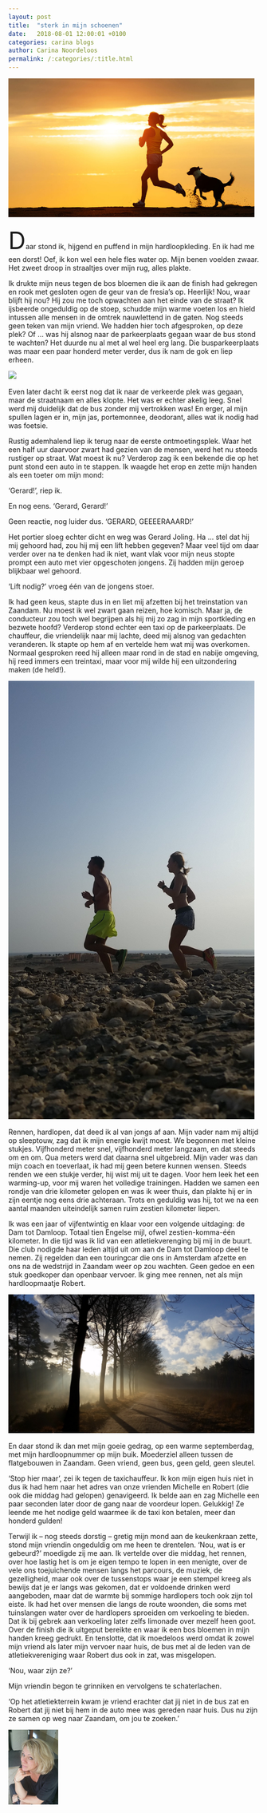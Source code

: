 ```yaml
---
layout: post
title:  "sterk in mijn schoenen"
date:   2018-08-01 12:00:01 +0100
categories: carina blogs
author: Carina Noordeloos
permalink: /:categories/:title.html
---
```

<div style="margin:0 10px 10px 0"><img src="/assets/sterk in mijn schoenen 1.jpg"/></div>

<font size="500%">D</font>aar stond ik, hijgend en puffend in mijn hardloopkleding. En ik had me een dorst! Oef, ik kon wel een hele fles water op. Mijn benen voelden zwaar. Het zweet droop in straaltjes over mijn rug, alles plakte.

Ik drukte mijn neus tegen de bos bloemen die ik aan de finish had gekregen en rook met gesloten ogen de geur van de fresia’s op. Heerlijk! Nou, waar blijft hij nou? Hij zou me toch opwachten aan het einde van de straat? Ik ijsbeerde ongeduldig op de stoep, schudde mijn warme voeten los en hield intussen alle mensen in de omtrek nauwlettend in de gaten. Nog steeds geen teken van mijn vriend. We hadden hier toch afgesproken, op deze plek? Of … was hij alsnog naar de parkeerplaats gegaan waar de bus stond te wachten? Het duurde nu al met al wel heel erg lang. Die busparkeerplaats was maar een paar honderd meter verder, dus ik nam de gok en liep erheen.

<div style="margin:0 10px 10px 0"><img src="/assets/sterk in mijn schoenen 2.jpeg"/></div>

Even later dacht ik eerst nog dat ik naar de verkeerde plek was gegaan, maar de straatnaam en alles klopte. Het was er echter akelig leeg. Snel werd mij duidelijk dat de bus zonder mij vertrokken was! En erger, al mijn spullen lagen er in, mijn jas, portemonnee, deodorant, alles wat ik nodig had was foetsie.

Rustig ademhalend liep ik terug naar de eerste ontmoetingsplek. Waar het een half uur daarvoor zwart had gezien van de mensen, werd het nu steeds rustiger op straat. Wat moest ik nu? Verderop zag ik een bekende die op het punt stond een auto in te stappen. Ik waagde het erop en zette mijn handen als een toeter om mijn mond:

‘Gerard!’, riep ik.

En nog eens. ‘Gerard, Gerard!’

Geen reactie, nog luider dus. ‘GERARD, GEEEERAAARD!’

Het portier sloeg echter dicht en weg was Gerard Joling. Ha … stel dat hij mij gehoord had, zou hij mij een lift hebben gegeven? Maar veel tijd om daar verder over na te denken had ik niet, want vlak voor mijn neus stopte prompt een auto met vier opgeschoten jongens. Zij hadden mijn geroep blijkbaar wel gehoord.

‘Lift nodig?’ vroeg één van de jongens stoer.

Ik had geen keus, stapte dus in en liet mij afzetten bij het treinstation van Zaandam. Nu moest ik wel zwart gaan reizen, hoe komisch. Maar ja, de conducteur zou toch wel begrijpen als hij mij zo zag in mijn sportkleding en bezwete hoofd? Verderop stond echter een taxi op de parkeerplaats. De chauffeur, die vriendelijk naar mij lachte, deed mij alsnog van gedachten veranderen. Ik stapte op hem af en vertelde hem wat mij was overkomen. Normaal gesproken reed hij alleen maar rond in de stad en nabije omgeving, hij reed immers een treintaxi, maar voor mij wilde hij een uitzondering maken (de held!).

<div style="margin:0 10px 10px 0"><img src="/assets/sterk in mijn schoenen 3.jpg"/></div>

Rennen, hardlopen, dat deed ik al van jongs af aan. Mijn vader nam mij altijd op sleeptouw, zag dat ik mijn energie kwijt moest. We begonnen met kleine stukjes. Vijfhonderd meter snel, vijfhonderd meter langzaam, en dat steeds om en om. Qua meters werd dat daarna snel uitgebreid. Mijn vader was dan mijn coach en toeverlaat, ik had mij geen betere kunnen wensen. Steeds renden we een stukje verder, hij wist mij uit te dagen. Voor hem leek het een warming-up, voor mij waren het volledige trainingen. Hadden we samen een rondje van drie kilometer gelopen en was ik weer thuis, dan plakte hij er in zijn eentje nog eens drie achteraan. Trots en geduldig was hij, tot we na een aantal maanden uiteindelijk samen ruim zestien kilometer liepen.

Ik was een jaar of vijfentwintig en klaar voor een volgende uitdaging: de Dam tot Damloop. Totaal tien Engelse mijl, ofwel zestien-komma-één kilometer. In die tijd was ik lid van een atletiekverenging bij mij in de buurt. Die club nodigde haar leden altijd uit om aan de Dam tot Damloop deel te nemen. Zij regelden dan een touringcar die ons in Amsterdam afzette en ons na de wedstrijd in Zaandam weer op zou wachten. Geen gedoe en een stuk goedkoper dan openbaar vervoer. Ik ging mee rennen, net als mijn hardloopmaatje Robert.

<div style="margin:0 10px 10px 0"><img src="/assets/sterk in mijn schoenen 4.jpg"/></div>

En daar stond ik dan met mijn goeie gedrag, op een warme septemberdag, met mijn hardloopnummer op mijn buik. Moederziel alleen tussen de flatgebouwen in Zaandam. Geen vriend, geen bus, geen geld, geen sleutel.

‘Stop hier maar’, zei ik tegen de taxichauffeur. Ik kon mijn eigen huis niet in dus ik had hem naar het adres van onze vrienden Michelle en Robert (die ook die middag had gelopen) genavigeerd. Ik belde aan en zag Michelle een paar seconden later door de gang naar de voordeur lopen. Gelukkig! Ze leende me het nodige geld waarmee ik de taxi kon betalen, meer dan honderd gulden!

Terwijl ik – nog steeds dorstig – gretig mijn mond aan de keukenkraan zette, stond mijn vriendin ongeduldig om me heen te drentelen. ‘Nou, wat is er gebeurd?’ moedigde zij me aan. Ik vertelde over die middag, het rennen, over hoe lastig het is om je eigen tempo te lopen in een menigte, over de vele ons toejuichende mensen langs het parcours, de muziek, de gezelligheid, maar ook over de tussenstops waar je een stempel kreeg als bewijs dat je er langs was gekomen, dat er voldoende drinken werd aangeboden, maar dat de warmte bij sommige hardlopers toch ook zijn tol eiste. Ik had het over mensen die langs de route woonden, die soms met tuinslangen water over de hardlopers sproeiden om verkoeling te bieden. Dat ik bij gebrek aan verkoeling later zelfs limonade over mezelf heen goot. Over de finish die ik uitgeput bereikte en waar ik een bos bloemen in mijn handen kreeg gedrukt. En tenslotte, dat ik moedeloos werd omdat ik zowel mijn vriend als later mijn vervoer naar huis, de bus met al de leden van de atletiekvereniging waar Robert dus ook in zat, was misgelopen.

‘Nou, waar zijn ze?’

Mijn vriendin begon te grinniken en vervolgens te schaterlachen.

‘Op het atletiekterrein kwam je vriend erachter dat jij niet in de bus zat en Robert dat jij niet bij hem in de auto mee was gereden naar huis. Dus nu zijn ze samen op weg naar Zaandam, om jou te zoeken.’

<div style="margin:0 10px 10px 0"><img src="/assets/Carina - profiel 2019.jpg" alt="Carina Noordeloos" width="100"/></div>
